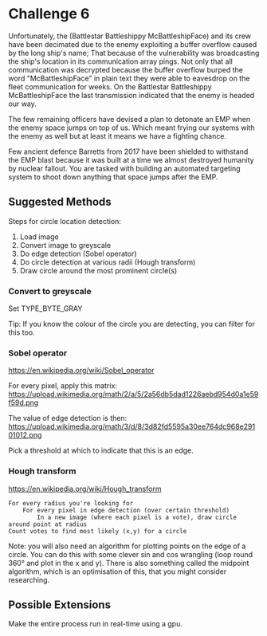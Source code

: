 # Challenge 6

Unfortunately, the (Battlestar Battleshippy McBattleshipFace) and its crew have been decimated due
to the enemy exploiting a buffer overflow caused by the long ship's name; That because of the
vulnerability was broadcasting the ship's location in its communication array pings. Not only that
all communication was decrypted because the buffer overflow burped the word "McBattleshipFace" in
plain text they were able to eavesdrop on the fleet communication for weeks. On the Battlestar
Battleshippy McBattleshipFace the last transmission indicated that the enemy is headed our way.

The few remaining officers have devised a plan to detonate an EMP when the enemy space jumps on top
of us. Which meant frying our systems with the enemy as well but at least it means we have a
fighting chance.

Few ancient defence Barretts from 2017 have been shielded to withstand the EMP blast because it was
built at a time we almost destroyed humanity by nuclear fallout. You are tasked with building an
automated targeting system to shoot down anything that space jumps after the EMP.

## Suggested Methods

Steps for circle location detection:

1. Load image
2. Convert image to greyscale
3. Do edge detection (Sobel operator)
4. Do circle detection at various radii (Hough transform)
5. Draw circle around the most prominent circle(s)

### Convert to greyscale

Set TYPE_BYTE_GRAY

Tip: If you know the colour of the circle you are detecting, you can filter for this too.

### Sobel operator

https://en.wikipedia.org/wiki/Sobel_operator

For every pixel, apply this
matrix: https://upload.wikimedia.org/math/2/a/5/2a56db5dad1226aebd954d0a1e59f59d.png

The value of edge detection is
then: https://upload.wikimedia.org/math/3/d/8/3d82fd5595a30ee764dc968e29101012.png

Pick a threshold at which to indicate that this is an edge.

### Hough transform

https://en.wikipedia.org/wiki/Hough_transform

    For every radius you're looking for
        For every pixel in edge detection (over certain threshold)
            In a new image (where each pixel is a vote), draw circle around point at radius
    Count votes to find most likely (x,y) for a circle

Note: you will also need an algorithm for plotting points on the edge of a circle. You can do this
with some clever sin and cos wrangling (loop round 360° and plot in the x and y). There is also
something called the midpoint algorithm, which is an optimisation of this, that you might consider
researching.

## Possible Extensions

Make the entire process run in real-time using a gpu.